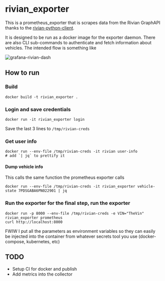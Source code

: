 # rivian_exporter

This is a prometheus_exporter that is scrapes data from the Rivian GraphAPI thanks to the [rivian-python-client](https://github.com/bretterer/rivian-python-client).

It is designed to be run as a docker image for the exporter daemon.  There are also CLI sub-commands to authenticate and fetch information about vehicles.  The intended flow is something like

![grafana-rivian-dash](https://github.com/oxo42/rivian_exporter/assets/572079/d235296f-ab2b-4187-a0f5-c81cb5c077fe)

## How to run

### Build

```shell 
docker build -t rivian_exporter .
```

### Login and save credentials

```shell
docker run -it rivian_exporter login
```

Save the last 3 lines to `/tmp/rivian-creds`

### Get user info

```shell
docker run --env-file /tmp/rivian-creds -it rivian user-info 
# add `| jq` to prettify it
```

#### Dump vehicle info
This calls the same function the prometheus exporter calls
```shell
docker run --env-file /tmp/rivian-creds -it rivian_exporter vehicle-state 7PDSGABA6PN022901 | jq
```

### Run the exporter for the final step, run the exporter
```shell
docker run -p 8000 --env-file /tmp/rivian-creds -e VIN="TheVin" rivian_exporter prometheus
curl http://localhost:8000
```

FWIW I put all the parameters as environment variables so they can easily be
injected into the container from whatever secrets tool you use (docker-compose,
kubernetes, etc)


## TODO
* Setup CI for docker and publish
* Add metrics into the collector
